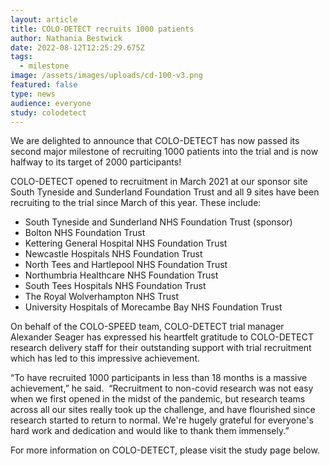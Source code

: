 ```yaml
---
layout: article
title: COLO-DETECT recruits 1000 patients
author: Nathania Bestwick
date: 2022-08-12T12:25:29.675Z
tags:
  - milestone
image: /assets/images/uploads/cd-100-v3.png
featured: false
type: news
audience: everyone
study: colodetect
---
```

We are delighted to announce that COLO-DETECT has now passed its second major milestone of recruiting 1000 patients into the trial and is now halfway to its target of 2000 participants!

COLO-DETECT opened to recruitment in March 2021 at our sponsor site South Tyneside and Sunderland Foundation Trust and all 9 sites have been recruiting to the trial since March of this year. These include:

* South Tyneside and Sunderland NHS Foundation Trust (sponsor)
* Bolton NHS Foundation Trust
* Kettering General Hospital NHS Foundation Trust
* Newcastle Hospitals NHS Foundation Trust
* North Tees and Hartlepool NHS Foundation Trust
* Northumbria Healthcare NHS Foundation Trust
* South Tees Hospitals NHS Foundation Trust
* The Royal Wolverhampton NHS Trust
* University Hospitals of Morecambe Bay NHS Foundation Trust

On behalf of the COLO-SPEED team, COLO-DETECT trial manager Alexander Seager has expressed his heartfelt gratitude to COLO-DETECT research delivery staff for their outstanding support with trial recruitment which has led to this impressive achievement.

“To have recruited 1000 participants in less than 18 months is a massive achievement,” he said.  “Recruitment to non-covid research was not easy when we first opened in the midst of the pandemic, but research teams across all our sites really took up the challenge, and have flourished since research started to return to normal. We're hugely grateful for everyone's hard work and dedication and would like to thank them immensely.”

For more information on COLO-DETECT, please visit the study page below.